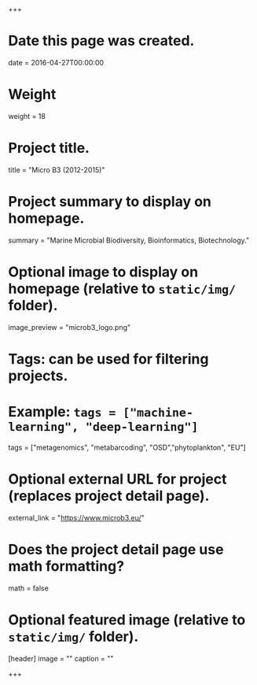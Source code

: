 +++
# Date this page was created.
date = 2016-04-27T00:00:00

# Weight
weight = 18

# Project title.
title = "Micro B3 (2012-2015)"

# Project summary to display on homepage.
summary = "Marine Microbial Biodiversity, Bioinformatics, Biotechnology."

# Optional image to display on homepage (relative to `static/img/` folder).
image_preview = "microb3_logo.png"

# Tags: can be used for filtering projects.
# Example: `tags = ["machine-learning", "deep-learning"]`
tags = ["metagenomics", "metabarcoding", "OSD","phytoplankton", "EU"]

# Optional external URL for project (replaces project detail page).
external_link = "https://www.microb3.eu/"

# Does the project detail page use math formatting?
math = false

# Optional featured image (relative to `static/img/` folder).
[header]
image = ""
caption = ""

+++
